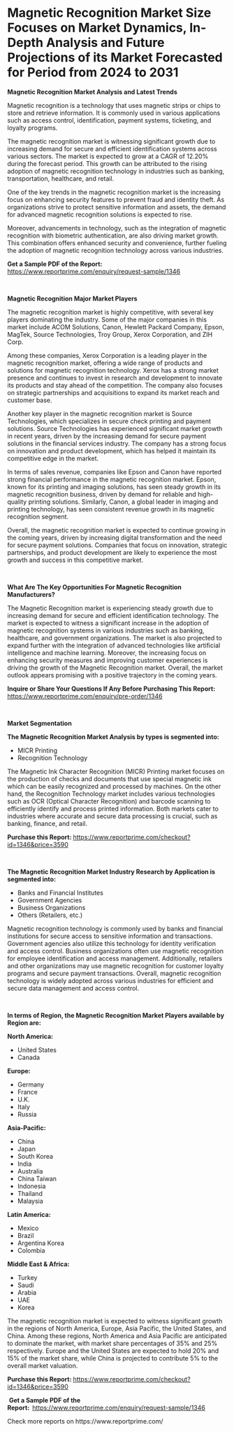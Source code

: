 <p><h1>Magnetic Recognition Market Size Focuses on Market Dynamics, In-Depth Analysis and Future Projections of its Market Forecasted for Period from 2024 to 2031</h1></p><p><strong>Magnetic Recognition Market Analysis and Latest Trends</strong></p>
<p><p>Magnetic recognition is a technology that uses magnetic strips or chips to store and retrieve information. It is commonly used in various applications such as access control, identification, payment systems, ticketing, and loyalty programs.</p><p>The magnetic recognition market is witnessing significant growth due to increasing demand for secure and efficient identification systems across various sectors. The market is expected to grow at a CAGR of 12.20% during the forecast period. This growth can be attributed to the rising adoption of magnetic recognition technology in industries such as banking, transportation, healthcare, and retail.</p><p>One of the key trends in the magnetic recognition market is the increasing focus on enhancing security features to prevent fraud and identity theft. As organizations strive to protect sensitive information and assets, the demand for advanced magnetic recognition solutions is expected to rise.</p><p>Moreover, advancements in technology, such as the integration of magnetic recognition with biometric authentication, are also driving market growth. This combination offers enhanced security and convenience, further fueling the adoption of magnetic recognition technology across various industries.</p></p>
<p><strong>Get a Sample PDF of the Report:&nbsp;</strong> <a href="https://www.reportprime.com/enquiry/request-sample/1346">https://www.reportprime.com/enquiry/request-sample/1346</a></p>
<p>&nbsp;</p>
<p><strong>Magnetic Recognition Major Market Players</strong></p>
<p><p>The magnetic recognition market is highly competitive, with several key players dominating the industry. Some of the major companies in this market include ACOM Solutions, Canon, Hewlett Packard Company, Epson, MagTek, Source Technologies, Troy Group, Xerox Corporation, and ZIH Corp.</p><p>Among these companies, Xerox Corporation is a leading player in the magnetic recognition market, offering a wide range of products and solutions for magnetic recognition technology. Xerox has a strong market presence and continues to invest in research and development to innovate its products and stay ahead of the competition. The company also focuses on strategic partnerships and acquisitions to expand its market reach and customer base.</p><p>Another key player in the magnetic recognition market is Source Technologies, which specializes in secure check printing and payment solutions. Source Technologies has experienced significant market growth in recent years, driven by the increasing demand for secure payment solutions in the financial services industry. The company has a strong focus on innovation and product development, which has helped it maintain its competitive edge in the market.</p><p>In terms of sales revenue, companies like Epson and Canon have reported strong financial performance in the magnetic recognition market. Epson, known for its printing and imaging solutions, has seen steady growth in its magnetic recognition business, driven by demand for reliable and high-quality printing solutions. Similarly, Canon, a global leader in imaging and printing technology, has seen consistent revenue growth in its magnetic recognition segment.</p><p>Overall, the magnetic recognition market is expected to continue growing in the coming years, driven by increasing digital transformation and the need for secure payment solutions. Companies that focus on innovation, strategic partnerships, and product development are likely to experience the most growth and success in this competitive market.</p></p>
<p>&nbsp;</p>
<p><strong>What Are The Key Opportunities For Magnetic Recognition Manufacturers?</strong></p>
<p><p>The Magnetic Recognition market is experiencing steady growth due to increasing demand for secure and efficient identification technology. The market is expected to witness a significant increase in the adoption of magnetic recognition systems in various industries such as banking, healthcare, and government organizations. The market is also projected to expand further with the integration of advanced technologies like artificial intelligence and machine learning. Moreover, the increasing focus on enhancing security measures and improving customer experiences is driving the growth of the Magnetic Recognition market. Overall, the market outlook appears promising with a positive trajectory in the coming years.</p></p>
<p><strong>Inquire or Share Your Questions If Any Before Purchasing This Report:</strong> <a href="https://www.reportprime.com/enquiry/pre-order/1346">https://www.reportprime.com/enquiry/pre-order/1346</a></p>
<p>&nbsp;</p>
<p><strong>Market Segmentation</strong></p>
<p><strong>The Magnetic Recognition Market Analysis by types is segmented into:</strong></p>
<p><ul><li>MICR Printing</li><li>Recognition Technology</li></ul></p>
<p><p>The Magnetic Ink Character Recognition (MICR) Printing market focuses on the production of checks and documents that use special magnetic ink which can be easily recognized and processed by machines. On the other hand, the Recognition Technology market includes various technologies such as OCR (Optical Character Recognition) and barcode scanning to efficiently identify and process printed information. Both markets cater to industries where accurate and secure data processing is crucial, such as banking, finance, and retail.</p></p>
<p><strong>Purchase this Report:&nbsp;</strong><a href="https://www.reportprime.com/checkout?id=1346&price=3590">https://www.reportprime.com/checkout?id=1346&price=3590</a></p>
<p>&nbsp;</p>
<p><strong>The Magnetic Recognition Market Industry Research by Application is segmented into:</strong></p>
<p><ul><li>Banks and Financial Institutes</li><li>Government Agencies</li><li>Business Organizations</li><li>Others (Retailers, etc.)</li></ul></p>
<p><p>Magnetic recognition technology is commonly used by banks and financial institutions for secure access to sensitive information and transactions. Government agencies also utilize this technology for identity verification and access control. Business organizations often use magnetic recognition for employee identification and access management. Additionally, retailers and other organizations may use magnetic recognition for customer loyalty programs and secure payment transactions. Overall, magnetic recognition technology is widely adopted across various industries for efficient and secure data management and access control.</p></p>
<p>&nbsp;</p>
<p><strong>In terms of Region, the Magnetic Recognition Market Players available by Region are:</strong></p>
<p>
    <p> <strong> North America: </strong>
        <ul>
            <li>United States</li>
            <li>Canada</li>
        </ul>
        </p> 
    <p> <strong> Europe: </strong>
        <ul>
            <li>Germany</li>
            <li>France</li>
            <li>U.K.</li>
            <li>Italy</li>
            <li>Russia</li>
        </ul>
        </p> 
    <p> <strong> Asia-Pacific: </strong>
        <ul>
            <li>China</li>
            <li>Japan</li>
            <li>South Korea</li>
            <li>India</li>
            <li>Australia</li>
            <li>China Taiwan</li>
            <li>Indonesia</li>
            <li>Thailand</li>
            <li>Malaysia</li>
        </ul>
        </p> 
    <p> <strong> Latin America: </strong>
        <ul>
            <li>Mexico</li>
            <li>Brazil</li>
            <li>Argentina Korea</li>
            <li>Colombia</li>
        </ul>
        </p> 
    <p> <strong> Middle East & Africa: </strong>
        <ul>
            <li>Turkey</li>
            <li>Saudi</li>
            <li>Arabia</li>
            <li>UAE</li>
            <li>Korea</li>
        </ul>
    </p>
    </p>
<p><p>The magnetic recognition market is expected to witness significant growth in the regions of North America, Europe, Asia Pacific, the United States, and China. Among these regions, North America and Asia Pacific are anticipated to dominate the market, with market share percentages of 35% and 25% respectively. Europe and the United States are expected to hold 20% and 15% of the market share, while China is projected to contribute 5% to the overall market valuation.</p></p>
<p><strong>Purchase this Report: </strong><a href="https://www.reportprime.com/checkout?id=1346&price=3590">https://www.reportprime.com/checkout?id=1346&price=3590</a></p>
<p>&nbsp;<strong>Get a Sample PDF of the Report:&nbsp;&nbsp;</strong><a href="https://www.reportprime.com/enquiry/request-sample/1346">https://www.reportprime.com/enquiry/request-sample/1346</a></p>
<p><strong></strong></p>
<p>Check more reports on https://www.reportprime.com/</p>